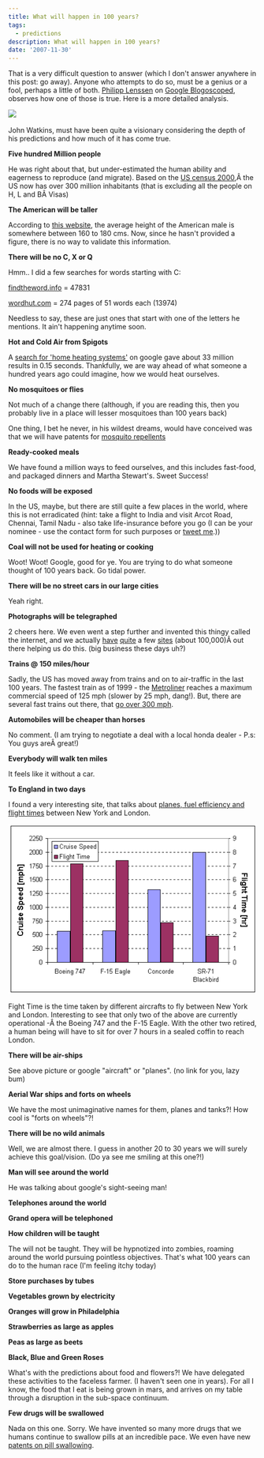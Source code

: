 ```yaml
---
title: What will happen in 100 years?
tags:
  - predictions
description: What will happen in 100 years?
date: '2007-11-30'
---
```


That is a very difficult question to answer (which I don't answer anywhere in this post: go away). Anyone who attempts to do so, must be a genius or a fool, perhaps a little of both. [Philipp Lenssen][0] on [Google Blogoscoped][1], observes how one of those is true. Here is a more detailed analysis.

![](/images/3836395_b29aee123a.jpg)

John Watkins, must have been quite a visionary considering the depth of his predictions and how much of it has come true.

**Five hundred Million people**

He was right about that, but under-estimated the human ability and eagerness to reproduce (and migrate). Based on the [US census 2000][2],Â  the US now has over 300 million inhabitants (that is excluding all the people on H, L and BÂ Visas)

**The American will be taller**

According to [this website][3], the average height of the American male is somewhere between 160 to 180 cms. Now, since he hasn't provided a figure, there is no way to validate this information.

**There will be no C, X or Q**

Hmm.. I did a few searches for words starting with C:

[findtheword.info][4] = 47831

[wordhut.com][5] = 274 pages of 51 words each (13974)

Needless to say, these are just ones that start with one of the letters he mentions. It ain't happening anytime soon.

**Hot and Cold Air from Spigots**

A [search for 'home heating systems'][6] on google gave about 33 million results in 0.15 seconds. Thankfully, we are way ahead of what someone a hundred years ago could imagine, how we would heat ourselves.

**No mosquitoes or flies**

Not much of a change there (although, if you are reading this, then you probably live in a place will lesser mosquitoes than 100 years back)

One thing, I bet he never, in his wildest dreams, would have conceived was that we will have patents for [mosquito repellents][7]

**Ready-cooked meals**

We have found a million ways to feed ourselves, and this includes fast-food, and packaged dinners and Martha Stewart's. Sweet Success!

**No foods will be exposed**

In the US, maybe, but there are still quite a few places in the world, where this is not erradicated (hint: take a flight to India and visit Arcot Road, Chennai, Tamil Nadu - also take life-insurance before you go (I can be your nominee - use the contact form for such purposes or [tweet me][8].))

**Coal will not be used for heating or cooking**

Woot! Woot! Google, good for ye. You are trying to do what someone thought of 100 years back. Go tidal power.

**There will be no street cars in our large cities**

Yeah right.

**Photographs will be telegraphed**

2 cheers here. We even went a step further and invented this thingy called the internet, and we actually [have][9] [quite][10] a few [sites][11] (about 100,000)Â out there helping us do this. (big business these days uh?)

**Trains @ 150 miles/hour**

Sadly, the US has moved away from trains and on to air-traffic in the last 100 years. The fastest train as of 1999 - the [Metroliner][12] reaches a maximum commercial speed of 125 mph (slower by 25 mph, dang!). But, there are several fast trains out there, that [go over 300 mph][13].

**Automobiles will be cheaper than horses**

No comment. (I am trying to negotiate a deal with a local honda dealer - P.s: You guys areÂ great!)

**Everybody will walk ten miles**

It feels like it without a car.

**To England in two days**

I found a very interesting site, that talks about [planes, fuel efficiency and flight times][14] between New York and London.

[![](/images/cruise-comparison.gif)][14]

Fight Time is the time taken by different aircrafts to fly between New York and London. Interesting to see that only two of the above are currently operational -Â the Boeing 747 and the F-15 Eagle. With the other two retired, a human being will have to sit for over 7 hours in a sealed coffin to reach London.

**There will be air-ships**

See above picture or google "aircraft" or "planes". (no link for you, lazy bum)

**Aerial War ships and forts on wheels**

We have the most unimaginative names for them, planes and tanks?! How cool is "forts on wheels"?!

**There will be no wild animals**

Well, we are almost there. I guess in another 20 to 30 years we will surely achieve this goal/vision. (Do ya see me smiling at this one?!)

**Man will see around the world**

He was talking about google's sight-seeing man!

**Telephones around the world**

**Grand opera will be telephoned**

**How children will be taught**

The will not be taught. They will be hypnotized into zombies, roaming around the world pursuing pointless objectives. That's what 100 years can do to the human race (I'm feeling itchy today)

**Store purchases by tubes**

**Vegetables grown by electricity**

**Oranges will grow in Philadelphia**

**Strawberries as large as apples**

**Peas as large as beets**

**Black, Blue and Green Roses**

What's with the predictions about food and flowers?! We have delegated these activities to the faceless farmer. (I haven't seen one in years). For all I know, the food that I eat is being grown in mars, and arrives on my table through a disruption in the sub-space continuum.

**Few drugs will be swallowed**

Nada on this one. Sorry. We have invented so many more drugs that we humans continue to swallow pills at an incredible pace. We even have new [patents on pill swallowing][15].


[0]: http://blogoscoped.com/google-blog.html
[1]: http://blogoscoped.com/
[2]: http://www.census.gov/main/www/popclock.html
[3]: http://www.halls.md/on/men-height-o.htm
[4]: http://www.findtheword.info/resultat.php?stype=begins&sword=C
[5]: http://wordhut.com/browse/c/1.htm
[6]: http://www.google.com/search?q=home+heating+systems&ie=utf-8&oe=utf-8&aq=t&rls=org.mozilla:en-US:official&client=firefox-a
[7]: http://www.patentstorm.us/patents/5733552-description.html
[8]: http://twitter.com/shvelmur
[9]: http://flickr.com/photos/shvelmur
[10]: http://zooomr.com/photos/shiva
[11]: http://www.google.com/search?q=photo+sharing
[12]: http://www.o-keating.com/hsr/metroliner.htm
[13]: http://en.wikipedia.org/wiki/Bullet_train
[14]: http://www.aerospaceweb.org/question/performance/q0152.shtml
[15]: http://www.patentstorm.us/patents/5643204-description.html